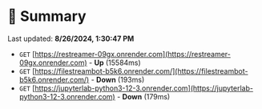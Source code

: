 # 📖 Summary
Last updated: **8/26/2024, 1:30:47 PM**

- `GET` [https://restreamer-09gx.onrender.com](https://restreamer-09gx.onrender.com) - **Up** (15584ms)
- `GET` [https://filestreambot-b5k6.onrender.com/](https://filestreambot-b5k6.onrender.com/) - **Down** (193ms)
- `GET` [https://jupyterlab-python3-12-3.onrender.com](https://jupyterlab-python3-12-3.onrender.com) - **Down** (179ms)
